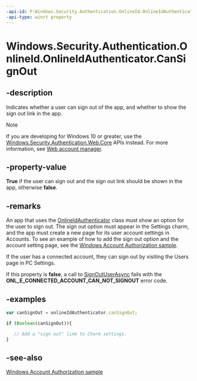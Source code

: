 ```yaml
---
-api-id: P:Windows.Security.Authentication.OnlineId.OnlineIdAuthenticator.CanSignOut
-api-type: winrt property
---
```


<!-- Property syntax
public bool CanSignOut { get; }
-->

# Windows.Security.Authentication.OnlineId.OnlineIdAuthenticator.CanSignOut

## -description
Indicates whether a user can sign out of the app, and whether to show the sign out link in the app.

> [!NOTE]
> If you are developing for Windows 10 or greater, use the [Windows.Security.Authentication.Web.Core](../windows.security.authentication.web.core/windows_security_authentication_web_core.md) APIs instead. For more information, see [Web account manager](https://docs.microsoft.com/windows/uwp/security/web-account-manager).

## -property-value
**True** if the user can sign out and the sign out link should be shown in the app, otherwise **false**.

## -remarks
An app that uses the [OnlineIdAuthenticator](onlineidauthenticator.md) class must show an option for the user to sign out. The sign out option must appear in the Settings charm, and the app must create a new page for its user account settings in Accounts. To see an example of how to add the sign out option and the account setting page, see the [Windows Account Authorization sample]( http://go.microsoft.com/fwlink/p/?linkid=251224).

If the user has a connected account, they can sign out by visiting the Users page in PC Settings.

If this property is **false**, a call to [SignOutUserAsync](onlineidauthenticator_signoutuserasync_658229157.md) fails with the **ONL_E_CONNECTED_ACCOUNT_CAN_NOT_SIGNOUT** error code.

## -examples
```javascript
var canSignOut = onlineIdAuthenticator.canSignOut;

if (Boolean(canSignOut)){

   // Add a "sign out" link to Charm settings.
}

```



## -see-also
[Windows Account Authorization sample](http://go.microsoft.com/fwlink/p/?linkid=251224)